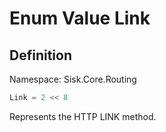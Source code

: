 # Enum Value Link

## Definition
Namespace: Sisk.Core.Routing

```csharp
Link = 2 << 8
```

Represents the HTTP LINK method.

